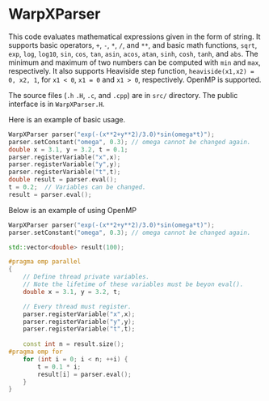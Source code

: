 # WarpXParser

This code evaluates mathematical expressions given in the form of
string.  It supports basic operators, `+`, `-`, `*`, `/`, and `**`,
and basic math functions, `sqrt`, `exp`, `log`, `log10`, `sin`, `cos`,
`tan`, `asin`, `acos`, `atan`, `sinh`, `cosh`, `tanh`, and `abs`.  The
minimum and maximum of two numbers can be computed with `min` and
`max`, respectively.  It also supports Heaviside step function,
`heaviside(x1,x2) = 0, x2, 1`, for `x1 < 0`, `x1 = 0` and `x1 > 0`,
respectively.  OpenMP is supported.

The source files (`.h` `.H`, `.c`, and `.cpp`) are in `src/`
directory.  The public interface is in `WarpXParser.H`.

Here is an example of basic usage.

```cpp
WarpXParser parser("exp(-(x**2+y**2)/3.0)*sin(omega*t)");
parser.setConstant("omega", 0.3); // omega cannot be changed again.
double x = 3.1, y = 3.2, t = 0.1;
parser.registerVariable("x",x);
parser.registerVariable("y",y);
parser.registerVariable("t",t);
double result = parser.eval();
t = 0.2;  // Variables can be changed.
result = parser.eval();
```

Below is an example of using OpenMP

```cpp
WarpXParser parser("exp(-(x**2+y**2)/3.0)*sin(omega*t)");
parser.setConstant("omega", 0.3); // omega cannot be changed again.

std::vector<double> result(100);

#pragma omp parallel
{
    // Define thread private variables.
    // Note the lifetime of these variables must be beyon eval().
    double x = 3.1, y = 3.2, t;

    // Every thread must register.
    parser.registerVariable("x",x);
    parser.registerVariable("y",y);
    parser.registerVariable("t",t);
    
    const int n = result.size();
#pragma omp for
    for (int i = 0; i < n; ++i) {
        t = 0.1 * i;
        result[i] = parser.eval();
    }
}
```


